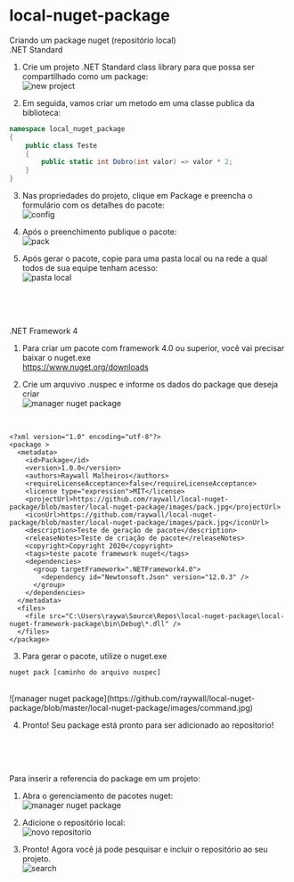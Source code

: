 # local-nuget-package

Criando um package nuget (repositório local)<br />
.NET Standard

1. Crie um projeto .NET Standard class library para que possa ser compartilhado como um package:<br/>
![new project](https://github.com/raywall/local-nuget-package/blob/master/local-nuget-package/images/criar-projeto.jpg)

2. Em seguida, vamos criar um metodo em uma classe publica da biblioteca:<br/>
```C#
namespace local_nuget_package
{
    public class Teste
    {
        public static int Dobro(int valor) => valor * 2;
    }
}
```

3. Nas propriedades do projeto, clique em Package e preencha o formulário com os detalhes do pacote:<br/>
![config](https://github.com/raywall/local-nuget-package/blob/master/local-nuget-package/images/configuracao.JPG)

4. Após o preenchimento publique o pacote:<br/>
![pack](https://github.com/raywall/local-nuget-package/blob/master/local-nuget-package/images/pack.jpg)

5. Após gerar o pacote, copie para uma pasta local ou na rede a qual todos de sua equipe tenham acesso:<br/>
![pasta local](https://github.com/raywall/local-nuget-package/blob/master/local-nuget-package/images/package-folder.jpg)

<br/><br/><br/>

.NET Framework 4<br/>

1. Para criar um pacote com framework 4.0 ou superior, você vai precisar baixar o nuget.exe<br />
https://www.nuget.org/downloads

2. Crie um arquvivo .nuspec e informe os dados do package que deseja criar<br/>
![manager nuget package](https://github.com/raywall/local-nuget-package/blob/master/local-nuget-package/images/nuspec.jpg)
<br/>

```
<?xml version="1.0" encoding="utf-8"?>
<package >
  <metadata>
    <id>Package</id>
    <version>1.0.0</version>
    <authors>Raywall Malheiros</authors>
    <requireLicenseAcceptance>false</requireLicenseAcceptance>
    <license type="expression">MIT</license>
    <projectUrl>https://github.com/raywall/local-nuget-package/blob/master/local-nuget-package/images/pack.jpg</projectUrl>
    <iconUrl>https://github.com/raywall/local-nuget-package/blob/master/local-nuget-package/images/pack.jpg</iconUrl>
    <description>Teste de geração de pacote</description>
    <releaseNotes>Teste de criação de pacote</releaseNotes>
    <copyright>Copyright 2020</copyright>
    <tags>teste pacote framework nuget</tags>
    <dependencies>
      <group targetFramework=".NETFramework4.0">
        <dependency id="Newtonsoft.Json" version="12.0.3" />
      </group>
    </dependencies>
  </metadata>
  <files>
    <file src="C:\Users\raywa\Source\Repos\local-nuget-package\local-nuget-framework-package\bin\Debug\*.dll" />
  </files>
</package>
```

3. Para gerar o pacote, utilize o nuget.exe<br/>
```
nuget pack [caminho do arquivo nuspec]
```
<br/>
![manager nuget package](https://github.com/raywall/local-nuget-package/blob/master/local-nuget-package/images/command.jpg)

4. Pronto! Seu package está pronto para ser adicionado ao repositorio!

<br/><br/><br/>

Para inserir a referencia do package em um projeto:<br/>

1. Abra o gerenciamento de pacotes nuget:<br/>
![manager nuget package](https://github.com/raywall/local-nuget-package/blob/master/local-nuget-package/images/manage-nuget-packages.jpg)

2. Adicione o repositório local:<br/>
![novo repositorio](https://github.com/raywall/local-nuget-package/blob/master/local-nuget-package/images/repositorio-local.jpg)

3. Pronto! Agora você já pode pesquisar e incluir o repositório ao seu projeto.<br/>
![search](https://github.com/raywall/local-nuget-package/blob/master/local-nuget-package/images/consulta.jpg)
<br /><br />


